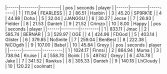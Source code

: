 |------|---------|----------|
| pos  | seconds | player   |
|------|---------|----------|
|    1 |  111.94 | FEARLESS |
|    2 |   86.51 | Hanbin   |
|    3 |   45.20 | SP9RK1E  |
|    4 |   44.98 | Doha     |
|    5 |   32.04 | JJANGGU  |
|    6 |   30.27 | Jecse    |
|    7 |   26.93 | Fielder  |
|    8 |   21.53 | Danteh   |
|    9 |   21.52 | Crimzo   |
|   10 |    8.00 | Happy    |
| pos  | seconds | player  |
|------|---------|---------|
|    1 |  833.11 | Jmac    |
|    2 |  585.74 | BERNAR  |
|    3 |  529.97 | OGE     |
|    4 |  424.96 | FDGod   |
|    5 |  403.14 | Glister |
|    6 |  379.85 | NoSmite |
|    7 |  259.04 | BenBest |
|    8 |  222.38 | NiCOgdh |
|    9 |  107.00 | Babel   |
|   10 |   45.84 | Greyy   |
| pos  | seconds | player   |
|------|---------|----------|
|    1 | 1024.17 | Finnsi   |
|    2 |  864.94 | Muma     |
|    3 |  738.94 | Kruise   |
|    4 |  558.70 | Boink    |
|    5 |  497.62 | Greyy    |
|    6 |  474.78 | Jake     |
|    7 |  341.52 | Rawkus   |
|    8 |  305.33 | Danteh   |
|    9 |  140.18 | LhCloudy |
|   10 |  120.22 | coolmatt |

